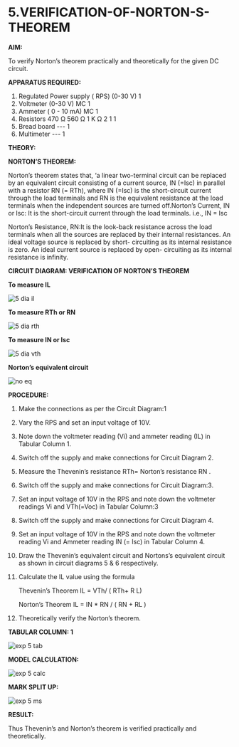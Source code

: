 # 5.VERIFICATION-OF-NORTON-S-THEOREM

**AIM:**

To verify Norton’s theorem practically and theoretically for the given DC circuit.

**APPARATUS REQUIRED:**

1.	Regulated Power supply ( RPS)	(0-30 V)	1
2.	Voltmeter	(0-30 V) MC	1
3.	Ammeter	( 0 - 10 mA) MC	1
4.	Resistors	470 Ω 560 Ω 1 K Ω	2 1 1
5.	Bread board	---	1
6.	Multimeter	---	1

**THEORY:**

**NORTON’S THEOREM:**

Norton’s theorem states that, ‘a linear two-terminal circuit can be replaced by an equivalent circuit consisting of a current source, IN (=Isc) in parallel with a resistor RN (= RTh), where IN (=Isc) is the short-circuit current through the load terminals and RN is the equivalent resistance at the load terminals when the independent sources are turned off.Norton’s Current, IN or Isc:
It is the short-circuit current through the load terminals. i.e., IN = Isc

Norton’s Resistance, RN:It is the look-back resistance across the load terminals when all the sources are replaced by their internal resistances. An ideal voltage source is replaced by short- circuiting as its internal resistance is zero. An ideal current source is replaced by open- circuiting as its internal resistance is infinity.
 
**CIRCUIT DIAGRAM: VERIFICATION OF NORTON’S THEOREM**

**To measure IL**

![5 dia il](https://github.com/user-attachments/assets/d60a718c-730e-481c-b59a-23875a93d5d5)


**To measure RTh or RN**

![5 dia rth](https://github.com/user-attachments/assets/484454c3-817d-4254-9f56-e0c7d8c6894d)


**To measure IN or Isc**

![5 dia vth](https://github.com/user-attachments/assets/069506f8-eacd-499b-9c5d-efa663e911a2)


**Norton’s equivalent circuit**

![no eq](https://github.com/user-attachments/assets/311ff744-056d-4fa8-925f-75a890a324cb)



**PROCEDURE:**

1.	Make the connections as per the Circuit Diagram:1

2.	Vary the RPS and set an input voltage of 10V.

3.	Note down the voltmeter reading (Vi) and ammeter reading (IL) in Tabular Column 1.

4.	Switch off the supply and make connections for Circuit Diagram 2.

5.	Measure the Thevenin’s resistance RTh= Norton’s resistance RN .

6.	Switch off the supply and make connections for Circuit Diagram:3.

7.	Set an input voltage of 10V in the RPS and note down the voltmeter readings Vi and VTh(=Voc) in Tabular Column:3

8.	Switch off the supply and make connections for Circuit Diagram 4.

9.	Set an input voltage of 10V in the RPS and note down the voltmeter reading Vi and Ammeter reading IN (= Isc) in Tabular Column 4.

10.	Draw the Thevenin’s equivalent circuit and Nortons’s equivalent circuit as shown in circuit diagrams 5 & 6 respectively.

11.	Calculate the IL value using the formula

   	Thevenin’s Theorem IL = VTh/ ( RTh+ R L)

   	Norton’s Theorem IL = IN * RN / ( RN + RL )

12.	Theoretically verify the Norton’s theorem.

**TABULAR COLUMN: 1**

![exp 5 tab](https://github.com/user-attachments/assets/11979fe2-5253-4f5a-b98e-050ba0f832e1)

**MODEL CALCULATION:**

![exp 5 calc](https://github.com/user-attachments/assets/cac44a3f-302a-4a6a-91f3-a71f12a11b03)


**MARK SPLIT UP:**

![exp 5 ms](https://github.com/user-attachments/assets/a6d0b957-9cad-434a-8713-b7141fb31699)



**RESULT:**

Thus Thevenin’s and Norton’s theorem is verified practically and theoretically.
